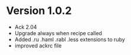 
# Version 1.0.2

 - Ack 2.04
 - Upgrade always when recipe called
 - Added .ru .haml .rabl .less extensions to ruby
 - improved ackrc file

